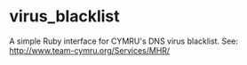 virus_blacklist
===============

A simple Ruby interface for CYMRU's DNS virus blacklist.  See:  http://www.team-cymru.org/Services/MHR/